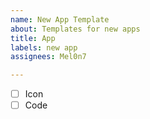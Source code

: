 ```yaml
---
name: New App Template
about: Templates for new apps
title: App
labels: new app
assignees: Mel0n7

---
```


- [ ] Icon
- [ ] Code
